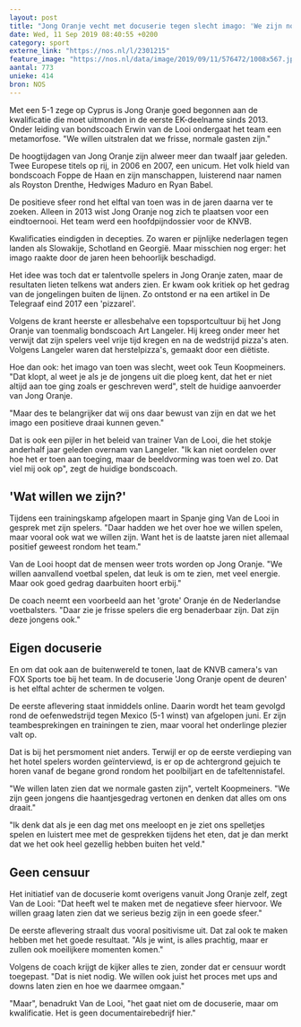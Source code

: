 ```yaml
---
layout: post
title: "Jong Oranje vecht met docuserie tegen slecht imago: 'We zijn normale gasten'"
date: Wed, 11 Sep 2019 08:40:55 +0200
category: sport
externe_link: "https://nos.nl/l/2301215"
feature_image: "https://nos.nl/data/image/2019/09/11/576472/1008x567.jpg"
aantal: 773
unieke: 414
bron: NOS
---
```


<p>Met een 5-1 zege op Cyprus is Jong Oranje goed begonnen aan de kwalificatie die moet uitmonden in de eerste EK-deelname sinds 2013. Onder leiding van bondscoach Erwin van de Looi ondergaat het team een metamorfose. "We willen uitstralen dat we frisse, normale gasten zijn."</p>
<p>De hoogtijdagen van Jong Oranje zijn alweer meer dan twaalf jaar geleden. Twee Europese titels op rij, in 2006 en 2007, een unicum. Het volk hield van bondscoach Foppe de Haan en zijn manschappen, luisterend naar namen als Royston Drenthe, Hedwiges Maduro en Ryan Babel.</p>
<p>De positieve sfeer rond het elftal van toen was in de jaren daarna ver te zoeken. Alleen in 2013 wist Jong Oranje nog zich te plaatsen voor een eindtoernooi. Het team werd een hoofdpijndossier voor de KNVB.</p>
<p>Kwalificaties eindigden in decepties. Zo waren er pijnlijke nederlagen tegen landen als Slowakije, Schotland en Georgië. Maar misschien nog erger: het imago raakte door de jaren heen behoorlijk beschadigd.</p>
<p>Het idee was toch dat er talentvolle spelers in Jong Oranje zaten, maar de resultaten lieten telkens wat anders zien. Er kwam ook kritiek op het gedrag van de jongelingen buiten de lijnen. Zo ontstond er na een artikel in De Telegraaf eind 2017 een 'pizzarel'.</p>
<p>Volgens de krant heerste er allesbehalve een topsportcultuur bij het Jong Oranje van toenmalig bondscoach Art Langeler. Hij kreeg onder meer het verwijt dat zijn spelers veel vrije tijd kregen en na de wedstrijd pizza's aten. Volgens Langeler waren dat herstelpizza's, gemaakt door een diëtiste.</p>
<p>Hoe dan ook: het imago van toen was slecht, weet ook Teun Koopmeiners. "Dat klopt, al weet je als je de jongens uit die ploeg kent, dat het er niet altijd aan toe ging zoals er geschreven werd", stelt de huidige aanvoerder van Jong Oranje.</p>
<p>"Maar des te belangrijker dat wij ons daar bewust van zijn en dat we het imago een positieve draai kunnen geven."</p>
<p>Dat is ook een pijler in het beleid van trainer Van de Looi, die het stokje anderhalf jaar geleden overnam van Langeler. "Ik kan niet oordelen over hoe het er toen aan toeging, maar de beeldvorming was toen wel zo. Dat viel mij ook op", zegt de huidige bondscoach.</p>
<h2>'Wat willen we zijn?'</h2>
<p>Tijdens een trainingskamp afgelopen maart in Spanje ging Van de Looi in gesprek met zijn spelers. "Daar hadden we het over hoe we willen spelen, maar vooral ook wat we willen zijn. Want het is de laatste jaren niet allemaal positief geweest rondom het team."</p>
<p>Van de Looi hoopt dat de mensen weer trots worden op Jong Oranje. "We willen aanvallend voetbal spelen, dat leuk is om te zien, met veel energie. Maar ook goed gedrag daarbuiten hoort erbij."</p>
<p>De coach neemt een voorbeeld aan het 'grote' Oranje én de Nederlandse voetbalsters. "Daar zie je frisse spelers die erg benaderbaar zijn. Dat zijn deze jongens ook."</p>
<h2>Eigen docuserie</h2>
<p>En om dat ook aan de buitenwereld te tonen, laat de KNVB camera's van FOX Sports toe bij het team. In de docuserie 'Jong Oranje opent de deuren' is het elftal achter de schermen te volgen.</p>
<p>De eerste aflevering staat inmiddels online. Daarin wordt het team gevolgd rond de oefenwedstrijd tegen Mexico (5-1 winst) van afgelopen juni. Er zijn teambesprekingen en trainingen te zien, maar vooral het onderlinge plezier valt op.</p>
<p>Dat is bij het persmoment niet anders. Terwijl er op de eerste verdieping van het hotel spelers worden geïnterviewd, is er op de achtergrond gejuich te horen vanaf de begane grond rondom het poolbiljart en de tafeltennistafel.</p>
<p>"We willen laten zien dat we normale gasten zijn", vertelt Koopmeiners. "We zijn geen jongens die haantjesgedrag vertonen en denken dat alles om ons draait."</p>
<p>"Ik denk dat als je een dag met ons meeloopt en je ziet ons spelletjes spelen en luistert mee met de gesprekken tijdens het eten, dat je dan merkt dat we het ook heel gezellig hebben buiten het veld."</p>
<h2>Geen censuur</h2>
<p>Het initiatief van de docuserie komt overigens vanuit Jong Oranje zelf, zegt Van de Looi: "Dat heeft wel te maken met de negatieve sfeer hiervoor. We willen graag laten zien dat we serieus bezig zijn in een goede sfeer."</p>
<p>De eerste aflevering straalt dus vooral positivisme uit. Dat zal ook te maken hebben met het goede resultaat. "Als je wint, is alles prachtig, maar er zullen ook moeilijkere momenten komen."</p>
<p>Volgens de coach krijgt de kijker alles te zien, zonder dat er censuur wordt toegepast. "Dat is niet nodig. We willen ook juist het proces met ups and downs laten zien en hoe we daarmee omgaan."</p>
<p>"Maar", benadrukt Van de Looi, "het gaat niet om de docuserie, maar om kwalificatie. Het is geen documentairebedrijf hier."</p>
